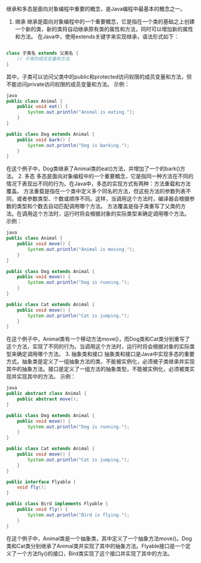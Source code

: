 继承和多态是面向对象编程中重要的概念，是Java编程中最基本的概念之一。 
1. 继承 
继承是面向对象编程中的一个重要概念，它是指在一个类的基础之上创建一个新的类，新的类将自动继承原有类的属性和方法，同时可以增加新的属性和方法。 在Java中，使用extends关键字来实现继承，语法形式如下：

```java

class 子类名 extends 父类名 {
    // 子类的成员变量和方法
}
```

其中，子类可以访问父类中的public和protected访问权限的成员变量和方法，但不能访问private访问权限的成员变量和方法。 示例：

```java
java
public class Animal {
    public void eat() {
        System.out.println("Animal is eating.");
    }
}

public class Dog extends Animal {
    public void bark() {
        System.out.println("Dog is barking.");
    }
}
```

在这个例子中，Dog类继承了Animal类的eat()方法，并增加了一个的bark()方法。 
2. 多态 
多态是面向对象编程中的一个重要概念，它是指同一种方法在不同的情况下表现出不同的行为。在Java中，多态的实现方式有两种：方法重载和方法覆盖。 方法重载是指在一个类中定义多个同名的方法，但这些方法的参数列表不同，或者参数类型、个数或顺序不同。这样，当调用这个方法时，编译器会根据参数的类型和个数去自动匹配调用哪个方法。 方法覆盖是指子类重写了父类的方法。在调用这个方法时，运行时将会根据对象的实际类型来确定调用哪个方法。 示例：

```java
java
public class Animal {
    public void move() {
        System.out.println("Animal is moving.");
    }
}

public class Dog extends Animal {
    public void move() {
        System.out.println("Dog is running.");
    }
}

public class Cat extends Animal {
    public void move() {
        System.out.println("Cat is jumping.");
    }
}
```

在这个例子中，Animal类有一个移动方法move()，而Dog类和Cat类分别重写了这个方法，实现了不同的行为。当调用这个方法时，运行时将会根据对象的实际类型来确定调用哪个方法。 3. 抽象类和接口 抽象类和接口是Java中实现多态的重要方式。抽象类是定义了一组抽象方法的类，不能被实例化，必须被子类继承并实现其中的抽象方法。接口是定义了一组方法的抽象类型，不能被实例化，必须被类实现并实现其中的方法。 示例：

```java
java
public abstract class Animal {
    public abstract move();
}

public class Dog extends Animal {
    public void move() {
        System.out.println("Dog is running.");
    }
}

public class Cat extends Animal {
    public void move() {
        System.out.println("Cat is jumping.");
    }
}

public interface Flyable {
    void fly();
}

public class Bird implements Flyable {
    public void fly() {
        System.out.println("Bird is flying.");
    }
}
```

在这个例子中，Animal类是一个抽象类，其中定义了一个抽象方法move()。Dog类和Cat类分别继承了Animal类并实现了其中的抽象方法。Flyable接口是一个定义了一个方法fly()的接口，Bird类实现了这个接口并实现了其中的方法。